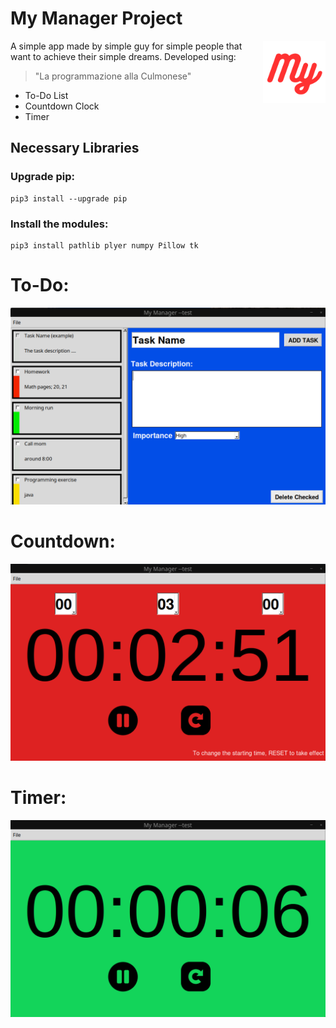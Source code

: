 # My Manager Project 

<img align="right" width = 100 height = 100 src="https://github.com/YounesRabeh/basic-projects-Py/blob/main/my_manager/about/MyManagerLogo.png">
A simple app made by simple guy for simple people that want to achieve their simple dreams. Developed using:



>"La programmazione alla Culmonese" 

* To-Do List
* Countdown Clock
* Timer

## Necessary Libraries
### Upgrade pip:
```
pip3 install --upgrade pip
```
### Install the modules:
```
pip3 install pathlib plyer numpy Pillow tk
```


# To-Do:
![](https://github.com/YounesRabeh/basic-projects-Py/blob/main/my_manager/about/ToDoWindow.png)

# Countdown:
![](https://github.com/YounesRabeh/basic-projects-Py/blob/main/my_manager/about/CountdownWindow.png)

# Timer:
![](https://github.com/YounesRabeh/basic-projects-Py/blob/main/my_manager/about/TimerWindow.png)
